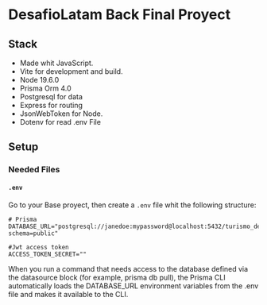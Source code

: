 # DesafioLatam Back Final Proyect

## Stack

- Made whit JavaScript.
- Vite for development and build.
- Node 19.6.0
- Prisma Orm 4.0
- Postgresql for data
- Express for routing
- JsonWebToken for Node.
- Dotenv for read .env File

## Setup

### Needed Files

#### `.env`

Go to your Base proyect, then create a `.env` file whit the following structure:

```
# Prisma
DATABASE_URL="postgresql://janedoe:mypassword@localhost:5432/turismo_dev?schema=public"

#Jwt access token
ACCESS_TOKEN_SECRET=""

```
When you run a command that needs access to the database defined via the datasource block (for example, prisma db pull), the Prisma CLI automatically loads the DATABASE_URL environment variables from the .env file and makes it available to the CLI.

